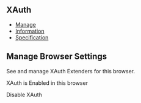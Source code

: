 XAuth
-----

-   [Manage](/)
-   [Information](/info)
-   [Specification](/spec)

Manage Browser Settings
-----------------------

See and manage XAuth Extenders for this browser.

XAuth is <span id="status">Enabled</span> in this browser

Disable XAuth
